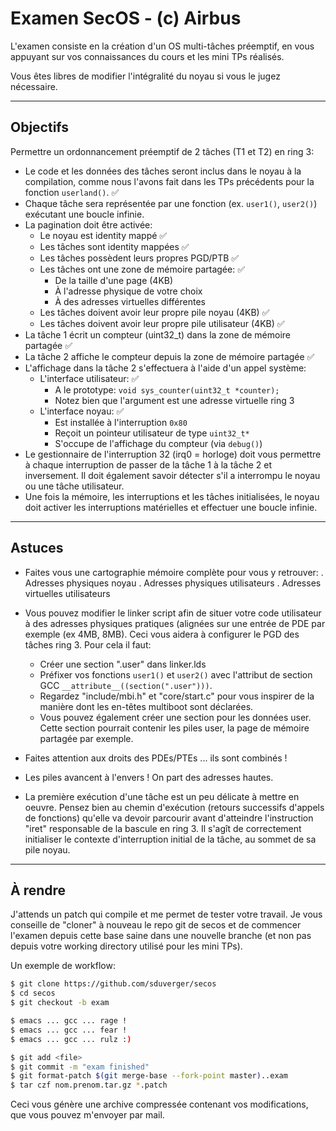 # Examen SecOS - (c) Airbus

L'examen consiste en la création d'un OS multi-tâches préemptif, en vous appuyant sur vos connaissances du cours et les mini TPs réalisés.

Vous êtes libres de modifier l'intégralité du noyau si vous le jugez nécessaire.

---

## Objectifs

Permettre un ordonnancement préemptif de 2 tâches (T1 et T2) en ring 3:

- Le code et les données des tâches seront inclus dans le noyau à la compilation, comme nous l'avons fait dans les TPs précédents pour la fonction `userland()`. ✅
- Chaque tâche sera représentée par une fonction (ex. `user1()`, `user2()`) exécutant une boucle infinie.
- La pagination doit être activée:
  - Le noyau est identity mappé ✅
  - Les tâches sont identity mappées ✅
  - Les tâches possèdent leurs propres PGD/PTB ✅
  - Les tâches ont une zone de mémoire partagée: ✅
    - De la taille d'une page (4KB)
    - À l'adresse physique de votre choix
    - À des adresses virtuelles différentes
  - Les tâches doivent avoir leur propre pile noyau (4KB) ✅
  - Les tâches doivent avoir leur propre pile utilisateur (4KB) ✅
- La tâche 1 écrit un compteur (uint32_t) dans la zone de mémoire partagée ✅
- La tâche 2 affiche le compteur depuis la zone de mémoire partagée ✅
- L'affichage dans la tâche 2 s'effectuera à l'aide d'un appel système:
  - L'interface utilisateur: ✅
    - A le prototype: `void sys_counter(uint32_t *counter);`
    - Notez bien que l'argument est une adresse virtuelle ring 3
  - L'interface noyau: ✅
    - Est installée à l'interruption `0x80`
    - Reçoit un pointeur utilisateur de type `uint32_t*`
    - S'occupe de l'affichage du compteur (via `debug()`)
- Le gestionnaire de l'interruption 32 (irq0 = horloge) doit vous permettre à chaque interruption de passer de la tâche 1 à la tâche 2 et inversement. Il doit également savoir détecter s'il a interrompu le noyau ou une tâche utilisateur.
- Une fois la mémoire, les interruptions et les tâches initialisées, le noyau doit activer les interruptions matérielles et effectuer une boucle infinie.

---

## Astuces

- Faites vous une cartographie mémoire complète pour vous y retrouver:
  . Adresses physiques noyau
  . Adresses physiques utilisateurs
  . Adresses virtuelles utilisateurs

- Vous pouvez modifier le linker script afin de situer votre code utilisateur à des adresses physiques pratiques (alignées sur une entrée de PDE par exemple (ex 4MB, 8MB). Ceci vous aidera à configurer le PGD des tâches ring 3. Pour cela il faut:

  - Créer une section ".user" dans linker.lds
  - Préfixer vos fonctions `user1()` et `user2()` avec l'attribut de section GCC `__attribute__((section(".user")))`.
  - Regardez "include/mbi.h" et "core/start.c" pour vous inspirer de la manière dont les en-têtes multiboot sont déclarées.
  - Vous pouvez également créer une section pour les données user. Cette section pourrait contenir les piles user, la page de mémoire partagée par exemple.

- Faites attention aux droits des PDEs/PTEs ... ils sont combinés !

- Les piles avancent à l'envers ! On part des adresses hautes.

- La première exécution d'une tâche est un peu délicate à mettre en oeuvre. Pensez bien au chemin d'exécution (retours successifs d'appels de fonctions) qu'elle va devoir parcourir avant d'atteindre l'instruction "iret" responsable de la bascule en ring 3. Il s'agît de correctement initialiser le contexte d'interruption initial de la tâche, au sommet de sa pile noyau.

---

## À rendre

J'attends un patch qui compile et me permet de tester votre travail. Je vous conseille de "cloner" à nouveau le repo git de secos et de commencer l'examen depuis cette base saine dans une nouvelle branche (et non pas depuis votre working directory utilisé pour les mini TPs).

Un exemple de workflow:

```bash
$ git clone https://github.com/sduverger/secos
$ cd secos
$ git checkout -b exam

$ emacs ... gcc ... rage !
$ emacs ... gcc ... fear !
$ emacs ... gcc ... rulz :)

$ git add <file>
$ git commit -m "exam finished"
$ git format-patch $(git merge-base --fork-point master)..exam
$ tar czf nom.prenom.tar.gz *.patch
```

Ceci vous génère une archive compressée contenant vos modifications, que vous pouvez m'envoyer par mail.
